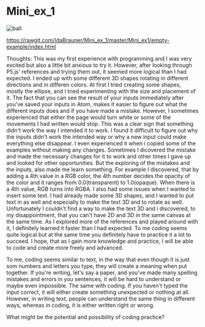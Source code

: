 # Mini_ex_1
![ball](https://github.com/IdaBrauner/Programming/blob/master/Mini_ex1/Ballinsquare.jpg?raw=true)

https://rawgit.com/IdaBrauner/Mini_ex_1/master/Mini_ex1/empty-example/index.html

Thoughts:
This was my first experience with programming and I was very excited but also a little bit anxious to try it. However, after looking through P5.js' references and trying them out, it seemed more logical than I had expected. 
I ended up with some different 3D shapes rotating in different directions and in differen colors.
At first I tried creating some shapes, mostly the ellipse, and I tried experimenting with the size and placement of it. The fact that you can see the result of your inputs immediately after you've saved your inputs in Atom, makes it easier to figure out what the different inputs does and if you have made a mistake. However, I sometimes experienced that either the page would turn white or some of the movements I had written would stop. This was a clear sign that something didn't work the way I intended it to work. I found it difficult to figure out why the inputs didn't work the intended way or why a new input could make everything else disappear. I even experienced it when i copied some of the examples without making any changes. Sometimes I dicovered the mistake and made the necessary changes for it to work and other times I gave up and looked for other opportunities. But the exploring of the mistakes and the inputs, also made me learn something. For example I discovered, that by adding a 4th value in a RGB color, the 4th number decides the opacity of the color and it ranges from 0.0(transparent) to 1.0(opaque). When there is a 4th value, RGB turns into RGBA. 
I also had some issues when I wanted to insert some text. I had already made some 3D shapes, and I wanted to put text in as well and especially to make the text 3D and to rotate as well. Unfortunately I couldn't find a way to make the text 3D and i discovered, to my disappointment, that you can't have 2D and 3D in the same canvas at the same time. 
As I explored more of the references and played around with it, I definitely learned it faster than I had expected. To me coding seems quite logical but at the same time you definitely have to practice it a lot to succeed. I hope, that as I gain more knowledge and practice, I will be able to code and create more freely and advanced. 

To me, coding seems similar to text, in the way that even though it is just som numbers and letters you type, they will create a meaning when put together. If you're writing, let's say a paper, and you've made many spelling mistakes and errors in you sentences, it will be hard to understand or maybe even impossible. The same with coding. If you haven't typed the input correct, it will either create something unexpected or nothing at all. However, in writing text, people can understand the same thing in different ways, whereas in coding, it is either written right or wrong. 

What might be the potential and possibility of coding practice?

